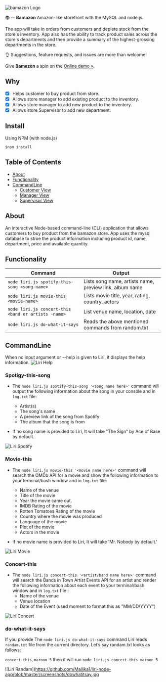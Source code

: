 ![bamazon Logo](https://github.com/Mallika1/liri-node-app/blob/master/screenshots/liri_logo.png)

:books: -- **Bamazon** Amazon-like storefront with the MySQL and node.js.

<Build Status Coverage Status First timers friendly>

The app will take in orders from customers and deplete stock from the store's inventory. App also has the ability to track product sales across the store's departments and then provide a summary of the highest-grossing departments in the store.

:ok_hand: Suggestions, feature requests, and issues are more than welcome!

Give **Bamazon** a spin on the [Online demo »](https://drive.google.com/file/d/1JZzxTmOKVyYKDcAJQG8CQGxV0eFLv8vE/view).

## Why

- [x] Helps customer to buy product from store.
- [x] Allows store manager to add existing product to the inventory.
- [x] Allows store manager to add new product to the inventory.
- [x] Allows store Supervisor to add new department.

## Install

Using NPM (with node.js)

 `$npm install`

## Table of Contents

* [About](#About)
* [Functionality](#Functionality)
* [CommandLine](#CommandLine)
   - [Customer View](#bamazonCustomer )
   - [Manager View](#bamazonManager)
   - [Supervisor View](#bamazonSupervisor)


## About

An interactive Node-based command-line (CLI) application that allows customers to buy product from the bamazon store.
App uses the mysql database to stroe the product information including product id, name, department, price and available quantity. 


## Functionality

| Command | Output | 
| --- | --- |
| `node liri.js spotify-this-song <song-name>` | Lists song name, artists name, preview link, album name |
| `node liri.js movie-this <movie-name>` | Lists movie title, year, rating, country, actors |
| `node liri.js concert-this <band or artists -name>` | List venue name, location, date |
| `node liri.js do-what-it-says` | Reads the above mentioned commands from random.txt |


## CommandLine

When no input argument or --help is given to Liri, it displays the help information.
![Liri Help](https://github.com/Mallika1/liri-node-app/blob/master/screenshots/cmdhelp.JPG)


### Spotigy-this-song 

* The ```node liri.js spotify-this-song '<song name here>'``` command will output the following information about the song in your  console and in `log.txt` file:
     - Artist(s)
     - The song's name
     - A preview link of the song from Spotify
     - The album that the song is from

* If no song name is provided to Liri, It will take "The Sign" by Ace of Base by default.

![Liri Spotify](https://github.com/Mallika1/liri-node-app/blob/master/screenshots/concert.JPG)

### Movie-this

* The ```node liri.js movie-this '<movie name here>'``` command will search the OMDb API for a movie and show the following information to your terminal/bash window and in `log.txt` file:
    - Name of the venue
    - Title of the movie
    - Year the movie came out.
    - IMDB Rating of the movie
    - Rotten Tomatoes Rating of the movie
    - Country where the movie was produced
    - Language of the movie
    - Plot of the movie
    - Actors in the movie

* If no movie name is provided to Liri, It will take 'Mr. Nobody by default.'

![Liri Movie](https://github.com/Mallika1/liri-node-app/blob/master/screenshots/movie.jpg)

### Concert-this

* The ```node liri.js concert-this '<artist/band name here>'``` command will search the Bands in Town Artist Events API for an artist and render the following information about each event to your terminal/bash window and in `log.txt` file :
    - Name of the venue
    - Venue location
    - Date of the Event (used moment to format this as "MM/DD/YYYY")

![Liri Concert](https://github.com/Mallika1/liri-node-app/blob/master/screenshots/concert.JPG)

### do-what-it-says

If you provide The ```node liri.js do-what-it-says``` command Liri reads `randam.txt` file from the current directory.
Let’s say randam.txt looks as follows:

`concert-this,maroon 5`  then it will run `node liri.js concert-this maroon 5`

![Liri Randam](https://github.com/Mallika1/liri-node-app/blob/master/screenshots/dowhatitsay.jpg
